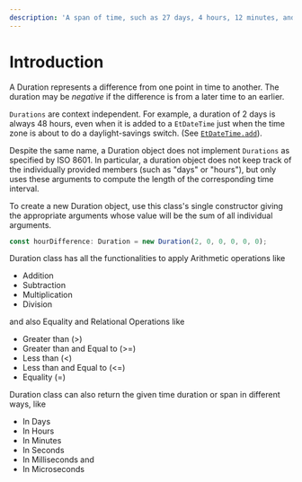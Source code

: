 ```yaml
---
description: 'A span of time, such as 27 days, 4 hours, 12 minutes, and 3 seconds.'
---
```


# Introduction

A Duration represents a difference from one point in time to another. The duration may be _negative_ if the difference is from a later time to an earlier.

`Durations` are context independent. For example, a duration of 2 days is always 48 hours, even when it is added to a `EtDateTime` just when the time zone is about to do a daylight-savings switch. \(See [`EtDateTime.add`](../date-time/introduction.md#comparing-etdatetime-objects)\).

Despite the same name, a Duration object does not implement `Durations` as specified by ISO 8601. In particular, a duration object does not keep track of the individually provided members \(such as "days" or "hours"\), but only uses these arguments to compute the length of the corresponding time interval.

To create a new Duration object, use this class's single constructor giving the appropriate arguments whose value will be the sum of all individual arguments.

```typescript
const hourDifference: Duration = new Duration(2, 0, 0, 0, 0, 0);
```

Duration class has all the functionalities to apply Arithmetic operations like

* Addition
* Subtraction
* Multiplication
* Division

and also Equality and Relational Operations like

* Greater than \(&gt;\)
* Greater than and Equal to \(&gt;=\)
* Less than \(&lt;\)
* Less than and Equal to \(&lt;=\)
* Equality \(=\)

Duration class can also return the given time duration or span in different ways, like

* In Days
* In Hours
* In Minutes
* In Seconds
* In Milliseconds and 
* In Microseconds


